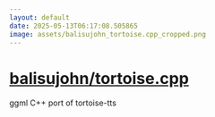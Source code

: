 ```yaml
---
layout: default
date: 2025-05-13T06:17:08.505865
image: assets/balisujohn_tortoise.cpp_cropped.png
---
```


# [balisujohn/tortoise.cpp](https://github.com/balisujohn/tortoise.cpp)

ggml C++ port of tortoise-tts
